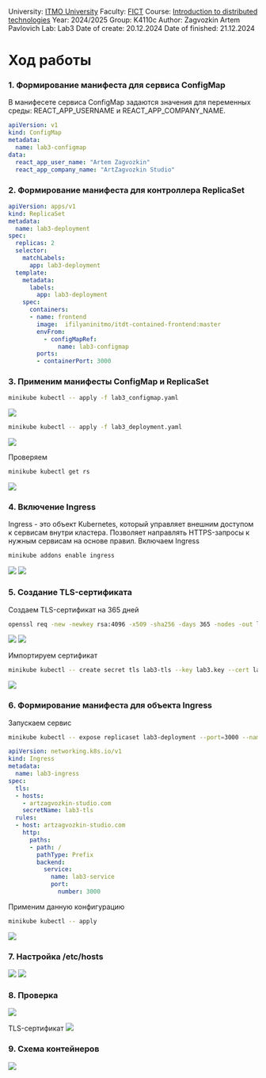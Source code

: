 University: [ITMO University](https://itmo.ru/ru/)
Faculty: [FICT](https://fict.itmo.ru)
Course: [Introduction to distributed technologies](https://github.com/itmo-ict-faculty/introduction-to-distributed-technologies)
Year: 2024/2025
Group: K4110c
Author: Zagvozkin Artem Pavlovich
Lab: Lab3
Date of create: 20.12.2024
Date of finished: 21.12.2024


# Ход работы
### 1. Формирование манифеста для сервиса ConfigMap
В манифесете сервиса ConfigMap задаются значения для переменных среды: REACT_APP_USERNAME и REACT_APP_COMPANY_NAME.
```yaml
apiVersion: v1
kind: ConfigMap
metadata:
  name: lab3-configmap
data:
  react_app_user_name: "Artem Zagvozkin"
  react_app_company_name: "ArtZagvozkin Studio"
```

### 2. Формирование манифеста для контроллера ReplicaSet
```yaml
apiVersion: apps/v1
kind: ReplicaSet
metadata:
  name: lab3-deployment
spec:
  replicas: 2
  selector:
    matchLabels:
      app: lab3-deployment
  template:
    metadata:
      labels:
        app: lab3-deployment
    spec:
      containers:
      - name: frontend
        image:  ifilyaninitmo/itdt-contained-frontend:master
        envFrom:
          - configMapRef:
              name: lab3-configmap
        ports:
        - containerPort: 3000
```

### 3. Применим манифесты ConfigMap и ReplicaSet
```bash
minikube kubectl -- apply -f lab3_configmap.yaml
```
![](./images/kubectl_configmap.png)

```bash
minikube kubectl -- apply -f lab3_deployment.yaml
```
![](./images/kubectl_deployment.png)

Проверяем
```bash
minikube kubectl get rs
```
![](./images/kubectl_get_rs.png)


### 4. Включение Ingress
Ingress - это объект Kubernetes, который управляет внешним доступом к сервисам внутри кластера. Позволяет направлять HTTPS-запросы к нужным сервисам на основе правил.
Включаем Ingress
```bash
minikube addons enable ingress
```
![](./images/ingress_enable_1.png)
![](./images/ingress_enable_2.png)


### 5. Создание TLS-сертификата
Создаем TLS-сертификат на 365 дней
```bash
openssl req -new -newkey rsa:4096 -x509 -sha256 -days 365 -nodes -out lab3.crt -keyout lab3.key
```
![](./images/openssl.png)
![](./images/key.png)

Импортируем сертификат
```bash
minikube kubectl -- create secret tls lab3-tls --key lab3.key --cert lab3.crt
```
![](./images/kubectl_tls.png)


### 6. Формирование манифеста для объекта Ingress
Запускаем сервис
```bash
minikube kubectl -- expose replicaset lab3-deployment --port=3000 --name=lab3-service --type=ClusterIP
```

```yaml
apiVersion: networking.k8s.io/v1
kind: Ingress
metadata:
  name: lab3-ingress
spec:
  tls:
  - hosts:
    - artzagvozkin-studio.com
    secretName: lab3-tls
  rules:
  - host: artzagvozkin-studio.com
    http:
      paths:
      - path: /
        pathType: Prefix
        backend:
          service:
            name: lab3-service
            port:
              number: 3000
```

Применим данную конфигурацию
```bash
minikube kubectl -- apply 
```
![](./images/kubectl_ingress.png)


### 7. Настройка /etc/hosts
![](./images/minikube_ip.png)
![](./images/etc_hosts.png)


### 8. Проверка
![](./images/web.png)

TLS-сертификат
![](./images/web_tls.png)


### 9. Схема контейнеров
![](./images/schema.png)



